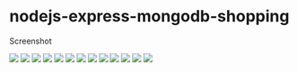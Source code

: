 
# nodejs-express-mongodb-shopping

Screenshot

<img src='https://s14.postimg.org/d1fwj9q41/image.png'>

<img src='https://s17.postimg.org/srtunr5bz/image.png'>

<img src='https://s13.postimg.org/g43dyu0ev/image.png'>

<img src='https://s16.postimg.org/crpf79gut/image.png'>

<img src='https://s12.postimg.org/3re46n6x9/image.png'>

<img src='https://s11.postimg.org/ejcaaktyr/image.png'>

<img src='https://s12.postimg.org/xcteccrct/image.png'>

<img src='https://s17.postimg.org/tdbaicv33/image.png'>

<img src='https://s11.postimg.org/ga9d7s3r7/image.png'>

<img src='https://s14.postimg.org/5hbqqbxqp/image.png'>

<img src='https://s14.postimg.org/5ilojqzkh/image.png'>

<img src='https://s17.postimg.org/63l0ff7q7/image.png'>

<img src='https://s16.postimg.org/mcniz7mbp/image.png'>
